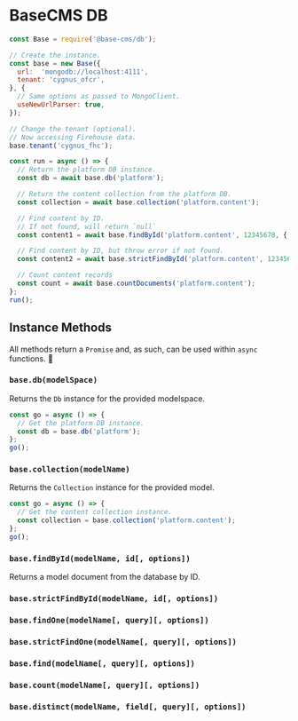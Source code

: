 # BaseCMS DB

```js
const Base = require('@base-cms/db');

// Create the instance.
const base = new Base({
  url:  'mongodb://localhost:4111',
  tenant: 'cygnus_ofcr',
}, {
  // Same options as passed to MongoClient.
  useNewUrlParser: true,
});

// Change the tenant (optional).
// Now accessing Firehouse data.
base.tenant('cygnus_fhc');

const run = async () => {
  // Return the platform DB instance.
  const db = await base.db('platform');

  // Return the content collection from the platform DB.
  const collection = await base.collection('platform.content');

  // Find content by ID.
  // If not found, will return `null`
  const content1 = await base.findById('platform.content', 12345678, { name: 1 });

  // Find content by ID, but throw error if not found.
  const content2 = await base.strictFindById('platform.content', 12345678, { name: 1 });

  // Count content records
  const count = await base.countDocuments('platform.content');
};
run();
```

## Instance Methods
All methods return a `Promise` and, as such, can be used within `async` functions. 🤘

### `base.db(modelSpace)`
Returns the `Db` instance for the provided modelspace.
```js
const go = async () => {
  // Get the platform DB instance.
  const db = base.db('platform');
};
go();
```

### `base.collection(modelName)`
Returns the `Collection` instance for the provided model.
```js
const go = async () => {
  // Get the content collection instance.
  const collection = base.collection('platform.content');
};
go();
```

### `base.findById(modelName, id[, options])`
Returns a model document from the database by ID.

### `base.strictFindById(modelName, id[, options])`
### `base.findOne(modelName[, query][, options])`
### `base.strictFindOne(modelName[, query][, options])`
### `base.find(modelName[, query][, options])`
### `base.count(modelName[, query][, options])`
### `base.distinct(modelName, field[, query][, options])`

